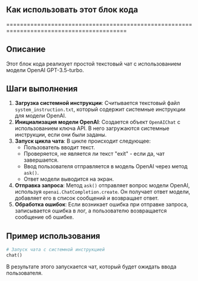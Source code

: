 ## Как использовать этот блок кода
=========================================================================================

Описание
-------------------------
Этот блок кода реализует простой текстовый чат с использованием модели OpenAI GPT-3.5-turbo. 

Шаги выполнения
-------------------------
1. **Загрузка системной инструкции**: Считывается текстовый файл `system_instruction.txt`, который содержит системные инструкции для модели OpenAI.
2. **Инициализация модели OpenAI**: Создается объект `OpenAIChat` с использованием ключа API. В него загружаются системные инструкции, если они были заданы.
3. **Запуск цикла чата**: В цикле происходит следующее:
    - Пользователь вводит текст.
    - Проверяется, не является ли текст "exit" - если да, чат завершается.
    - Ввод пользователя отправляется в модель OpenAI через метод `ask()`.
    - Ответ модели выводится на экран.
4. **Отправка запроса**: Метод `ask()` отправляет вопрос модели OpenAI, используя `openai.ChatCompletion.create`. Он получает ответ модели, добавляет его в список сообщений и возвращает ответ.
5. **Обработка ошибок**: Если возникает ошибка при отправке запроса, записывается ошибка в лог, а пользователю возвращается сообщение об ошибке.

Пример использования
-------------------------

```python
# Запуск чата с системной инструкцией
chat()
```

В результате этого запускается чат, который будет ожидать ввода пользователя.